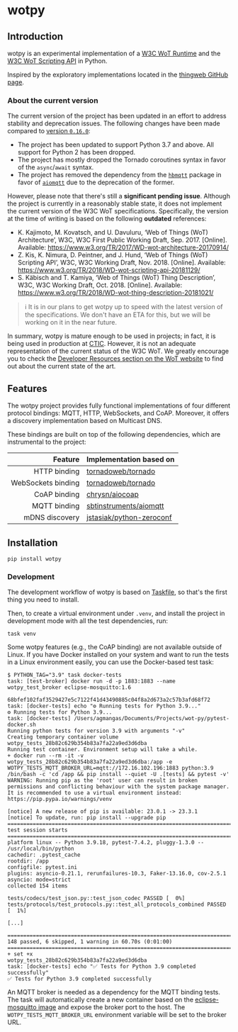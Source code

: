 # wotpy

## Introduction

wotpy is an experimental implementation of a [W3C WoT Runtime](https://github.com/w3c/wot-architecture/blob/master/proposals/terminology.md#wot-runtime) and the [W3C WoT Scripting API](https://github.com/w3c/wot-architecture/blob/master/proposals/terminology.md#scripting-api) in Python.

Inspired by the exploratory implementations located in the [thingweb GitHub page](https://github.com/thingweb).

### About the current version

The current version of the project has been updated in an effort to address stability and deprecation issues. The following changes have been made compared to [version `0.16.0`](https://pypi.org/project/wotpy/0.16.0/):

* The project has been updated to support Python 3.7 and above. All support for Python 2 has been dropped.
* The project has mostly dropped the Tornado coroutines syntax in favor of the `async`/`await` syntax.
* The project has removed the dependency from the [`hbmqtt`](https://github.com/beerfactory/hbmqtt) package in favor of [`aiomqtt`](https://github.com/sbtinstruments/aiomqtt) due to the deprecation of the former.

However, please note that there's still a **significant pending issue**. Although the project is currently in a reasonably stable state, it does not implement the current version of the W3C WoT specifications. Specifically, the version at the time of writing is based on the following **outdated** references:

* K. Kajimoto, M. Kovatsch, and U. Davuluru, ‘Web of Things (WoT) Architecture’, W3C, W3C First Public Working Draft, Sep. 2017. [Online]. Available: https://www.w3.org/TR/2017/WD-wot-architecture-20170914/
* Z. Kis, K. Nimura, D. Peintner, and J. Hund, ‘Web of Things (WoT) Scripting API’, W3C, W3C Working Draft, Nov. 2018. [Online]. Available: https://www.w3.org/TR/2018/WD-wot-scripting-api-20181129/
* S. Käbisch and T. Kamiya, ‘Web of Things (WoT) Thing Description’, W3C, W3C Working Draft, Oct. 2018. [Online]. Available: https://www.w3.org/TR/2018/WD-wot-thing-description-20181021/

> ℹ️ It is in our plans to get wotpy up to speed with the latest version of the specifications. We don't have an ETA for this, but we will be working on it in the near future.

In summary, wotpy is mature enough to be used in projects; in fact, it is being used in production at [CTIC](https://github.com/fundacionctic). However, it is not an adequate representation of the current status of the W3C WoT. We greatly encourage you to check the [Developer Resources section on the WoT website](https://www.w3.org/WoT/developers) to find out about the current state of the art.

## Features

The wotpy project provides fully functional implementations of four different protocol bindings: MQTT, HTTP, WebSockets, and CoAP. Moreover, it offers a discovery implementation based on Multicast DNS.

These bindings are built on top of the following dependencies, which are instrumental to the project:

|            Feature | Implementation based on                                                 |
| -----------------: | ----------------------------------------------------------------------- |
|       HTTP binding | [tornadoweb/tornado](https://github.com/tornadoweb/tornado)             |
| WebSockets binding | [tornadoweb/tornado](https://github.com/tornadoweb/tornado)             |
|       CoAP binding | [chrysn/aiocoap](https://github.com/chrysn/aiocoap)                     |
|       MQTT binding | [sbtinstruments/aiomqtt](https://github.com/sbtinstruments/aiomqtt)     |
|     mDNS discovery | [jstasiak/python-zeroconf](https://github.com/jstasiak/python-zeroconf) |

## Installation

```console
pip install wotpy
```

### Development

The development workflow of wotpy is based on [Taskfile](https://taskfile.dev/installation/), so that's the first thing you need to install.

Then, to create a virtual environment under `.venv`, and install the project in development mode with all the test dependencies, run:

```console
task venv
```

Some wotpy features (e.g., the CoAP binding) are not available outside of Linux. If you have Docker installed on your system and want to run the tests in a Linux environment easily, you can use the Docker-based test task:

```console
$ PYTHON_TAG="3.9" task docker-tests
task: [test-broker] docker run -d -p 1883:1883 --name wotpy_test_broker eclipse-mosquitto:1.6

68bfef102faf3529427e5c7122f41d43490885c04f8a2d673a2c57b3afd68f72
task: [docker-tests] echo "⚙️ Running tests for Python 3.9..."
⚙️ Running tests for Python 3.9...
task: [docker-tests] /Users/agmangas/Documents/Projects/wot-py/pytest-docker.sh
Running python tests for version 3.9 with arguments "-v"
Creating temporary container volume
wotpy_tests_28b82c629b354b83a7fa22a9ed3d6dba
Running test container. Environment setup will take a while.
+ docker run --rm -it -v wotpy_tests_28b82c629b354b83a7fa22a9ed3d6dba:/app -e WOTPY_TESTS_MQTT_BROKER_URL=mqtt://172.16.102.196:1883 python:3.9 /bin/bash -c 'cd /app && pip install --quiet -U .[tests] && pytest -v'
WARNING: Running pip as the 'root' user can result in broken permissions and conflicting behaviour with the system package manager. It is recommended to use a virtual environment instead: https://pip.pypa.io/warnings/venv

[notice] A new release of pip is available: 23.0.1 -> 23.3.1
[notice] To update, run: pip install --upgrade pip
================================================================================================================================================== test session starts ===================================================================================================================================================
platform linux -- Python 3.9.18, pytest-7.4.2, pluggy-1.3.0 -- /usr/local/bin/python
cachedir: .pytest_cache
rootdir: /app
configfile: pytest.ini
plugins: asyncio-0.21.1, rerunfailures-10.3, Faker-13.16.0, cov-2.5.1
asyncio: mode=strict
collected 154 items

tests/codecs/test_json.py::test_json_codec PASSED [  0%]
tests/protocols/test_protocols.py::test_all_protocols_combined PASSED [  1%]

[...]

================================================================================================================================== 148 passed, 6 skipped, 1 warning in 60.70s (0:01:00) ==================================================================================================================================
+ set +x
wotpy_tests_28b82c629b354b83a7fa22a9ed3d6dba
task: [docker-tests] echo "✅ Tests for Python 3.9 completed successfully"
✅ Tests for Python 3.9 completed successfully
```

An MQTT broker is needed as a dependency for the MQTT binding tests. The task will automatically create a new container based on the [eclipse-mosquitto image](https://hub.docker.com/_/eclipse-mosquitto) and expose the broker port to the host. The `WOTPY_TESTS_MQTT_BROKER_URL` environment variable will be set to the broker URL.
